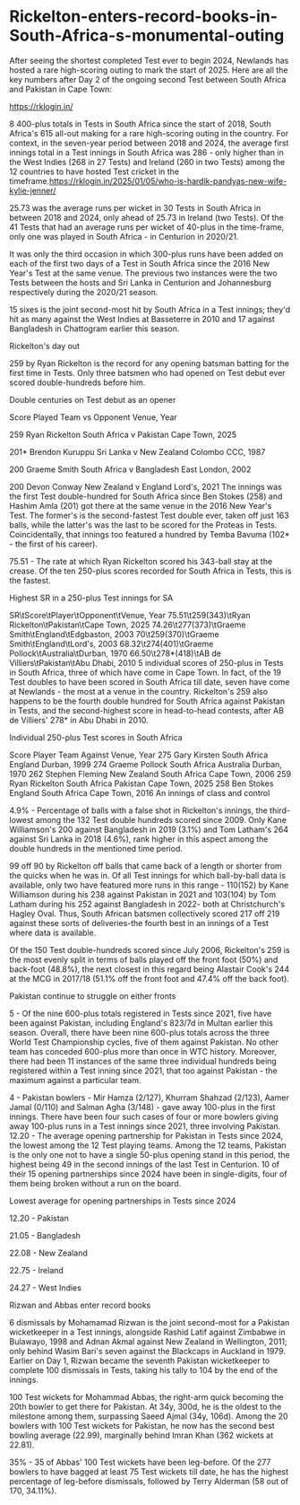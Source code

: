# Rickelton-enters-record-books-in-South-Africa-s-monumental-outing
After seeing the shortest completed Test ever to begin 2024, Newlands has hosted a rare high-scoring outing to mark the start of 2025. Here are all the key numbers after Day 2 of the ongoing second Test between South Africa and Pakistan in Cape Town:

https://rklogin.in/

8 400-plus totals in Tests in South Africa since the start of 2018, South Africa's 615 all-out making for a rare high-scoring outing in the country. For context, in the seven-year period between 2018 and 2024, the average first innings total in a Test innings in South Africa was 286 - only higher than in the West Indies (268 in 27 Tests) and Ireland (260 in two Tests) among the 12 countries to have hosted Test cricket in the timeframe.https://rklogin.in/2025/01/05/who-is-hardik-pandyas-new-wife-kylie-jenner/

25.73 was the average runs per wicket in 30 Tests in South Africa in between 2018 and 2024, only ahead of 25.73 in Ireland (two Tests). Of the 41 Tests that had an average runs per wicket of 40-plus in the time-frame, only one was played in South Africa - in Centurion in 2020/21.

It was only the third occasion in which 300-plus runs have been added on each of the first two days of a Test in South Africa since the 2016 New Year's Test at the same venue. The previous two instances were the two Tests between the hosts and Sri Lanka in Centurion and Johannesburg respectively during the 2020/21 season.

15 sixes is the joint second-most hit by South Africa in a Test innings; they'd hit as many against the West Indies at Basseterre in 2010 and 17 against Bangladesh in Chattogram earlier this season.

Rickelton's day out

259 by Ryan Rickelton is the record for any opening batsman batting for the first time in Tests. Only three batsmen who had opened on Test debut ever scored double-hundreds before him.

Double centuries on Test debut as an opener

Score Played Team vs Opponent Venue, Year

259 Ryan Rickelton South Africa v Pakistan Cape Town, 2025

201* Brendon Kuruppu Sri Lanka v New Zealand Colombo CCC, 1987

200 Graeme Smith South Africa v Bangladesh East London, 2002

200 Devon Conway New Zealand v England Lord's, 2021
The innings was the first Test double-hundred for South Africa since Ben Stokes (258) and Hashim Amla (201) got there at the same venue in the 2016 New Year's Test. The former's is the second-fastest Test double ever, taken off just 163 balls, while the latter's was the last to be scored for the Proteas in Tests. Coincidentally, that innings too featured a hundred by Temba Bavuma (102* - the first of his career).

75.51 - The rate at which Ryan Rickelton scored his 343-ball stay at the crease. Of the ten 250-plus scores recorded for South Africa in Tests, this is the fastest.

Highest SR in a 250-plus Test innings for SA

SR\tScore\tPlayer\tOpponent\tVenue, Year
75.51\t259(343)\tRyan Rickelton\tPakistan\tCape Town, 2025
74.26\t277(373)\tGraeme Smith\tEngland\tEdgbaston, 2003
70\t259(370)\tGraeme Smith\tEngland\tLord's, 2003
68.32\t274(401)\tGraeme Pollock\tAustralia\tDurban, 1970
66.50\t278*(418)\tAB de Villiers\tPakistan\tAbu Dhabi, 2010
5 individual scores of 250-plus in Tests in South Africa, three of which have come in Cape Town. In fact, of the 19 Test doubles to have been scored in South Africa till date, seven have come at Newlands - the most at a venue in the country. Rickelton's 259 also happens to be the fourth double hundred for South Africa against Pakistan in Tests, and the second-highest score in head-to-head contests, after AB de Villiers' 278* in Abu Dhabi in 2010.

Individual 250-plus Test scores in South Africa

Score Player Team Against Venue, Year
275 Gary Kirsten South Africa England Durban, 1999
274 Graeme Pollock South Africa Australia Durban, 1970
262 Stephen Fleming New Zealand South Africa Cape Town, 2006
259 Ryan Rickelton South Africa Pakistan Cape Town, 2025
258 Ben Stokes England South Africa Cape Town, 2016
An innings of class and control

4.9% - Percentage of balls with a false shot in Rickelton's innings, the third-lowest among the 132 Test double hundreds scored since 2009. Only Kane Williamson's 200 against Bangladesh in 2019 (3.1%) and Tom Latham's 264 against Sri Lanka in 2018 (4.6%), rank higher in this aspect among the double hundreds in the mentioned time period.

99 off 90 by Rickelton off balls that came back of a length or shorter from the quicks when he was in. Of all Test innings for which ball-by-ball data is available, only two have featured more runs in this range - 110(152) by Kane Williamson during his 238 against Pakistan in 2021 and 103(104) by Tom Latham during his 252 against Bangladesh in 2022- both at Christchurch's Hagley Oval. Thus, South African batsmen collectively scored 217 off 219 against these sorts of deliveries-the fourth best in an innings of a Test where data is available.

Of the 150 Test double-hundreds scored since July 2006, Rickelton's 259 is the most evenly split in terms of balls played off the front foot (50%) and back-foot (48.8%), the next closest in this regard being Alastair Cook's 244 at the MCG in 2017/18 (51.1% off the front foot and 47.4% off the back foot).

Pakistan continue to struggle on either fronts

5 - Of the nine 600-plus totals registered in Tests since 2021, five have been against Pakistan, including England's 823/7d in Multan earlier this season. Overall, there have been nine 600-plus totals across the three World Test Championship cycles, five of them against Pakistan. No other team has conceded 600-plus more than once in WTC history. Moreover, there had been 11 instances of the same three individual hundreds being registered within a Test inning since 2021, that too against Pakistan - the maximum against a particular team.

4 - Pakistan bowlers - Mir Hamza (2/127), Khurram Shahzad (2/123), Aamer Jamal (0/110) and Salman Agha (3/148) - gave away 100-plus in the first innings. There have been four such cases of four or more bowlers giving away 100-plus runs in a Test innings since 2021, three involving Pakistan.
12.20 - The average opening partnership for Pakistan in Tests since 2024, the lowest among the 12 Test playing teams. Among the 12 teams, Pakistan is the only one not to have a single 50-plus opening stand in this period, the highest being 49 in the second innings of the last Test in Centurion. 10 of their 15 opening partnerships since 2024 have been in single-digits, four of them being broken without a run on the board.

Lowest average for opening partnerships in Tests since 2024

12.20 - Pakistan

21.05 - Bangladesh

22.08 - New Zealand

22.75 - Ireland

24.27 - West Indies

Rizwan and Abbas enter record books

6 dismissals by Mohamamad Rizwan is the joint second-most for a Pakistan wicketkeeper in a Test innings, alongside Rashid Latif against Zimbabwe in Bulawayo, 1998 and Adnan Akmal against New Zealand in Wellington, 2011; only behind Wasim Bari's seven against the Blackcaps in Auckland in 1979. Earlier on Day 1, Rizwan became the seventh Pakistan wicketkeeper to complete 100 dismissals in Tests, taking his tally to 104 by the end of the innings.

100 Test wickets for Mohammad Abbas, the right-arm quick becoming the 20th bowler to get there for Pakistan. At 34y, 300d, he is the oldest to the milestone among them, surpassing Saeed Ajmal (34y, 106d). Among the 20 bowlers with 100 Test wickets for Pakistan, he now has the second best bowling average (22.99), marginally behind Imran Khan (362 wickets at 22.81).

35% - 35 of Abbas' 100 Test wickets have been leg-before. Of the 277 bowlers to have bagged at least 75 Test wickets till date, he has the highest percentage of leg-before dismissals, followed by Terry Alderman (58 out of 170, 34.11%).
